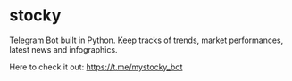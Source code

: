 # stocky
Telegram Bot built in Python. Keep tracks of trends, market performances, latest news and infographics.

Here to check it out: https://t.me/mystocky_bot
